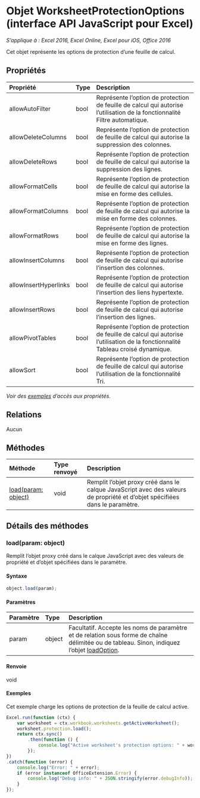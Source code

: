 # Objet WorksheetProtectionOptions (interface API JavaScript pour Excel)

_S’applique à : Excel 2016, Excel Online, Excel pour iOS, Office 2016_

Cet objet représente les options de protection d’une feuille de calcul.

## Propriétés

| Propriété     | Type   |Description
|:---------------|:--------|:----------|
|allowAutoFilter|bool|Représente l’option de protection de feuille de calcul qui autorise l’utilisation de la fonctionnalité Filtre automatique.|
|allowDeleteColumns|bool|Représente l’option de protection de feuille de calcul qui autorise la suppression des colonnes.|
|allowDeleteRows|bool|Représente l’option de protection de feuille de calcul qui autorise la suppression des lignes.|
|allowFormatCells|bool|Représente l’option de protection de feuille de calcul qui autorise la mise en forme des cellules.|
|allowFormatColumns|bool|Représente l’option de protection de feuille de calcul qui autorise la mise en forme des colonnes.|
|allowFormatRows|bool|Représente l’option de protection de feuille de calcul qui autorise la mise en forme des lignes.|
|allowInsertColumns|bool|Représente l’option de protection de feuille de calcul qui autorise l’insertion des colonnes.|
|allowInsertHyperlinks|bool|Représente l’option de protection de feuille de calcul qui autorise l’insertion des liens hypertexte.|
|allowInsertRows|bool|Représente l’option de protection de feuille de calcul qui autorise l’insertion des lignes.|
|allowPivotTables|bool|Représente l’option de protection de feuille de calcul qui autorise l’utilisation de la fonctionnalité Tableau croisé dynamique.|
|allowSort|bool|Représente l’option de protection de feuille de calcul qui autorise l’utilisation de la fonctionnalité Tri.|

_Voir des [exemples](#exemples) d’accès aux propriétés._

## Relations
Aucun


## Méthodes

| Méthode           | Type renvoyé    |Description|
|:---------------|:--------|:----------|
|[load(param: object)](#loadparam-object)|void|Remplit l’objet proxy créé dans le calque JavaScript avec des valeurs de propriété et d’objet spécifiées dans le paramètre.|

## Détails des méthodes


### load(param: object)
Remplit l’objet proxy créé dans le calque JavaScript avec des valeurs de propriété et d’objet spécifiées dans le paramètre.

#### Syntaxe
```js
object.load(param);
```

#### Paramètres
| Paramètre    | Type   |Description|
|:---------------|:--------|:----------|
|param|object|Facultatif. Accepte les noms de paramètre et de relation sous forme de chaîne délimitée ou de tableau. Sinon, indiquez l’objet [loadOption](loadoption.md).|

#### Renvoie
void

#### Exemples
Cet exemple charge les options de protection de la feuille de calcul active.
```js
Excel.run(function (ctx) {
    var worksheet = ctx.workbook.worksheets.getActiveWorksheet();
    worksheet.protection.load();            
    return ctx.sync()
        .then(function () {
            console.log("Active worksheet's protection options: " + worksheet.protection.options);
        });
})
.catch(function (error) {
    console.log("Error: " + error);
    if (error instanceof OfficeExtension.Error) {
        console.log("Debug info: " + JSON.stringify(error.debugInfo));
    }
});
```
